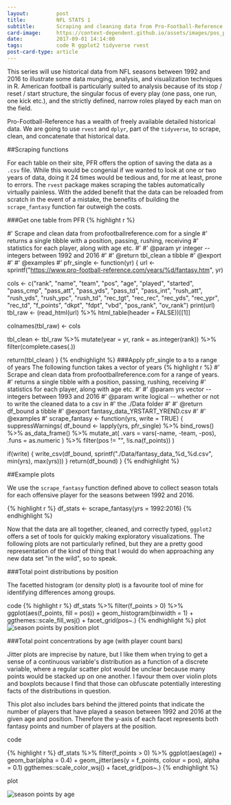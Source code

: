 ```yaml
---
layout:         post
title:          NFL STATS 1
subtitle:       Scraping and cleaning data from Pro-Football-Reference.com
card-image:     https://context-dependent.github.io/assets/images/pos_points.png
date:           2017-09-01 14:14:00
tags:           code R ggplot2 tidyverse rvest
post-card-type: article
---
```


This series will use historical data from NFL seasons between 1992 and 2016 to illustrate some data munging, analysis, and visualization techniques in R. American football is particularly suited to analysis because of its stop / reset / start structure, the singular focus of every play (one pass, one run, one kick etc.), and the strictly defined, narrow roles played by each man on the field.

Pro-Football-Reference has a wealth of freely available detailed historical data. We are going to use `rvest` and `dplyr`, part of the `tidyverse`, to scrape, clean, and concatenate that historical data.

##Scraping functions

For each table on their site, PFR offers the option of saving the data as a `.csv` file. While this would be congenial if we wanted to look at one or two years of data, doing it 24 times would be tedious and, for me at least, prone to errors. The `rvest` package makes scraping the tables automatically virtually painless. With the added benefit that the data can be reloaded from scratch in the event of a mistake, the benefits of building the `scrape_fantasy` function far outweigh the costs.  

###Get one table from PFR
{% highlight r %}

#' Scrape and clean data from profootballreference.com for a single
#' returns a single tibble with a position, passing, rushing, receiving
#' statistics for each player, along with age etc.
#'
#' @param yr integer -- integers between 1992 and 2016
#'
#' @return tbl_clean a tibble
#' @export
#'
#' @examples
#'
pfr_single <- function(yr) {
  url <- sprintf("https://www.pro-football-reference.com/years/%d/fantasy.htm",
                 yr)

  cols <- c("rank", "name", "team", "pos", "age", "played", "started",
            "pass_cmp", "pass_att", "pass_yds", "pass_td", "pass_int",
            "rush_att", "rush_yds", "rush_ypc", "rush_td",
            "rec_tgt", "rec_rec", "rec_yds", "rec_ypr", "rec_td",
            "f_points", "dkpt", "fdpt", "vbd", "pos_rank", "ov_rank")
  print(url)
  tbl_raw <- (read_html(url) %>%
                html_table(header = FALSE))[[1]]

  colnames(tbl_raw) <- cols

  tbl_clean <- tbl_raw %>%
    mutate(year = yr, rank = as.integer(rank)) %>%
    filter(complete.cases(.))

  return(tbl_clean)
}
{% endhighlight %}
###Apply pfr_single to a to a range of years
The following function takes a vector of years
{% highlight r %}
#' Scrape and clean data from profootballreference.com for a range of years.
#' returns a single tibble with a position, passing, rushing, receiving
#' statistics for each player, along with age etc.
#'
#' @param yrs vector -- integers between 1993 and 2016
#' @param write logical -- whether or not to write the cleaned data to a csv in
#' the ./Data folder
#'
#' @return df_bound a tibble
#' @export fantasy_data_YRSTART_YREND.csv
#'
#' @examples
#'
scrape_fantasy <- function(yrs, write = TRUE) {
  suppressWarnings(
    df_bound <- lapply(yrs, pfr_single) %>%
      bind_rows() %>%
      as_data_frame() %>%
      mutate_at(
        .vars = vars(-name, -team, -pos),
        .funs = as.numeric
      ) %>%
      filter(pos != "", !is.na(f_points))
  )

  if(write) {
    write_csv(df_bound,
      sprintf("./Data/fantasy_data_%d_%d.csv", min(yrs), max(yrs)))
  }
  return(df_bound)
}
{% endhighlight %}

##Example plots

We use the `scrape_fantasy` function defined above to collect season totals for each offensive player for the seasons between 1992 and 2016.

{% highlight r %}
df_stats <- scrape_fantasy(yrs = 1992:2016)
{% endhighlight %}

Now that the data are all together, cleaned, and correctly typed, `ggplot2` offers a set of tools for quickly making exploratory visualizations. The following plots are not particularly refined, but they are a pretty good representation of the kind of thing that I would do when approaching any new data set "in the wild", so to speak.

###Total point distributions by position

The facetted histogram (or density plot) is a favourite tool of mine for identifying differences among groups.

code
{% highlight r %}
df_stats %>%
  filter(f_points > 0) %>%
  ggplot(aes(f_points, fill = pos)) +
  geom_histogram(binwidth = 1) +
  ggthemes::scale_fill_wsj() +
  facet_grid(pos~.)
{% endhighlight %}
plot
![season points by position plot](https://context-dependent.github.io/assets/images/pos_points.png)

###Total point concentrations by age (with player count bars)

Jitter plots are imprecise by nature, but I like them when trying to get a sense of a continuous variable's distribution as a function of a discrete variable, where a regular scatter plot would be unclear because many points would be stacked up on one another. I favour them over violin plots and boxplots because I find that those can obfuscate potentially interesting facts of the distributions in question.

This plot also includes bars behind the jittered points that indicate the number of players that have played a season between 1992 and 2016 at the given age and position. Therefore the y-axis of each facet represents both fantasy points and number of players at the position.

code

{% highlight r %}
df_stats %>%
  filter(f_points > 0) %>%
  ggplot(aes(age)) +
  geom_bar(alpha = 0.4) +
  geom_jitter(aes(y = f_points, colour = pos), alpha = 0.1)
  ggthemes::scale_color_wsj() +
  facet_grid(pos~.)
{% endhighlight %}

plot

![season points by age](https://context-dependent.github.io/assets/images/age_points.png)
